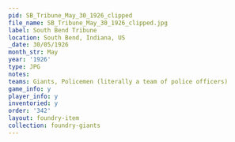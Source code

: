 ```yaml
---
pid: SB_Tribune_May_30_1926_clipped
file_name: SB_Tribune_May_30_1926_clipped.jpg
label: South Bend Tribune
location: South Bend, Indiana, US
_date: 30/05/1926
month_str: May
year: '1926'
type: JPG
notes: 
teams: Giants, Policemen (literally a team of police officers)
game_info: y
player_info: y
inventoried: y
order: '342'
layout: foundry-item
collection: foundry-giants
---
```

